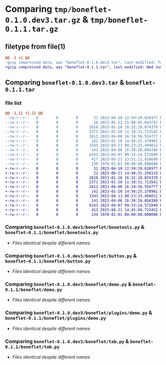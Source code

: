 # Comparing `tmp/boneflet-0.1.0.dev3.tar.gz` & `tmp/boneflet-0.1.1.tar.gz`

## filetype from file(1)

```diff
@@ -1 +1 @@
-gzip compressed data, was "boneflet-0.1.0.dev3.tar", last modified: Tue May 23 13:51:11 2023, max compression
+gzip compressed data, was "boneflet-0.1.1.tar", last modified: Wed Jun 21 14:45:04 2023, max compression
```

## Comparing `boneflet-0.1.0.dev3.tar` & `boneflet-0.1.1.tar`

### file list

```diff
@@ -1,11 +1,11 @@
--rw-r--r--   0        0        0       31 2023-04-10 12:59:29.626977 boneflet-0.1.0.dev3/README.md
--rw-r--r--   0        0        0       26 2023-05-22 15:08:45.043751 boneflet-0.1.0.dev3/boneflet/__init__.py
--rw-r--r--   0        0        0     2616 2023-01-28 16:32:10.074370 boneflet-0.1.0.dev3/boneflet/bonetools.py
--rw-r--r--   0        0        0     2371 2023-01-20 11:10:31.713541 boneflet-0.1.0.dev3/boneflet/button.py
--rw-r--r--   0        0        0     2612 2023-04-06 16:34:56.554777 boneflet-0.1.0.dev3/boneflet/demo.py
--rw-r--r--   0        0        0      141 2023-01-28 14:56:25.378961 boneflet-0.1.0.dev3/boneflet/plugins/__init__.py
--rw-r--r--   0        0        0     3343 2023-04-13 08:23:33.494812 boneflet-0.1.0.dev3/boneflet/plugins/demo.py
--rw-r--r--   0        0        0      141 2023-04-06 16:30:26.604380 boneflet-0.1.0.dev3/boneflet/plugins/ui_demo.py
--rw-r--r--   0        0        0     6243 2023-04-07 09:33:24.572849 boneflet-0.1.0.dev3/boneflet/tab.py
--rw-r--r--   0        0        0      417 2023-05-23 13:51:11.426689 boneflet-0.1.0.dev3/pyproject.toml
--rw-r--r--   0        0        0      239 1970-01-01 00:00:00.000000 boneflet-0.1.0.dev3/PKG-INFO
+-rw-r--r--   0        0        0       31 2023-04-10 12:59:29.626977 boneflet-0.1.1/README.md
+-rw-r--r--   0        0        0       22 2023-06-21 14:40:32.258133 boneflet-0.1.1/boneflet/__init__.py
+-rw-r--r--   0        0        0     2616 2023-01-28 16:32:10.074370 boneflet-0.1.1/boneflet/bonetools.py
+-rw-r--r--   0        0        0     2371 2023-01-20 11:10:31.713541 boneflet-0.1.1/boneflet/button.py
+-rw-r--r--   0        0        0     2612 2023-04-06 16:34:56.554777 boneflet-0.1.1/boneflet/demo.py
+-rw-r--r--   0        0        0      141 2023-01-28 14:56:25.378961 boneflet-0.1.1/boneflet/plugins/__init__.py
+-rw-r--r--   0        0        0     3343 2023-04-13 08:23:33.494812 boneflet-0.1.1/boneflet/plugins/demo.py
+-rw-r--r--   0        0        0      141 2023-04-06 16:30:26.604380 boneflet-0.1.1/boneflet/plugins/ui_demo.py
+-rw-r--r--   0        0        0     6243 2023-04-07 09:33:24.572849 boneflet-0.1.1/boneflet/tab.py
+-rw-r--r--   0        0        0      413 2023-06-21 14:45:04.723452 boneflet-0.1.1/pyproject.toml
+-rw-r--r--   0        0        0      234 1970-01-01 00:00:00.000000 boneflet-0.1.1/PKG-INFO
```

### Comparing `boneflet-0.1.0.dev3/boneflet/bonetools.py` & `boneflet-0.1.1/boneflet/bonetools.py`

 * *Files identical despite different names*

### Comparing `boneflet-0.1.0.dev3/boneflet/button.py` & `boneflet-0.1.1/boneflet/button.py`

 * *Files identical despite different names*

### Comparing `boneflet-0.1.0.dev3/boneflet/demo.py` & `boneflet-0.1.1/boneflet/demo.py`

 * *Files identical despite different names*

### Comparing `boneflet-0.1.0.dev3/boneflet/plugins/demo.py` & `boneflet-0.1.1/boneflet/plugins/demo.py`

 * *Files identical despite different names*

### Comparing `boneflet-0.1.0.dev3/boneflet/tab.py` & `boneflet-0.1.1/boneflet/tab.py`

 * *Files identical despite different names*

